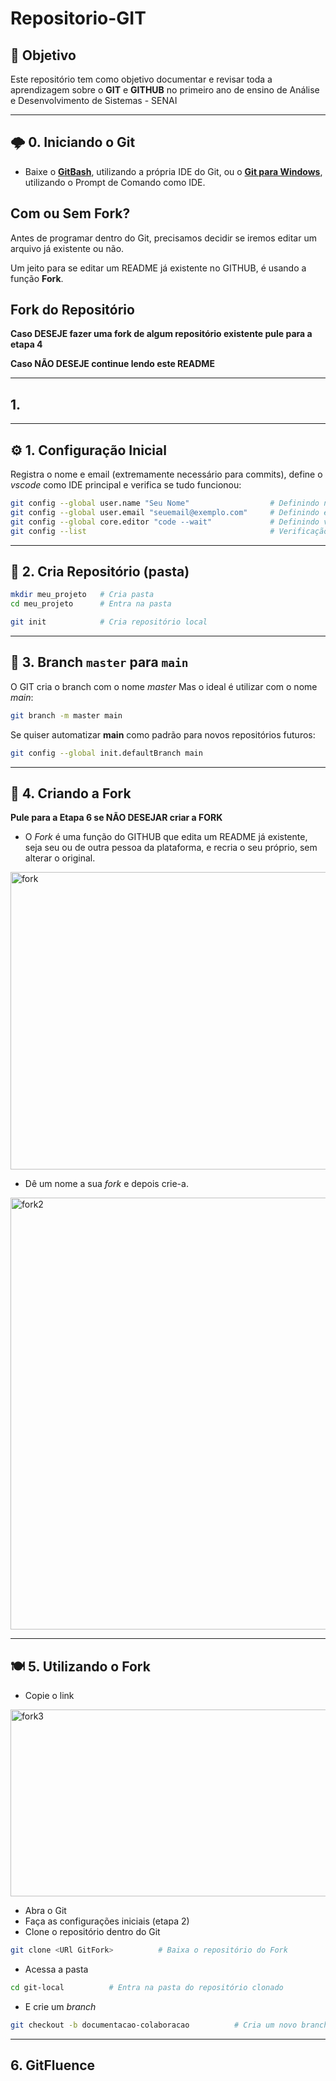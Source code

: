 # Repositorio-GIT

## 🎯 Objetivo

Este repositório tem como objetivo documentar e revisar toda a aprendizagem sobre o **GIT** e **GITHUB** no primeiro ano de ensino de Análise e Desenvolvimento de Sistemas - SENAI

---

## 🌩️ 0. Iniciando o Git

- Baixe o **[GitBash](https://git-scm.com/install/)**, utilizando a própria IDE do Git, ou o **[Git para Windows](https://git-scm.com/install/windows)**, utilizando o Prompt de Comando como IDE.

## Com ou Sem Fork?

Antes de programar dentro do Git, precisamos decidir se iremos editar um arquivo já existente ou não.

Um jeito para se editar um README já existente no GITHUB, é usando a função **Fork**.

## Fork do Repositório

**Caso DESEJE fazer uma fork de algum repositório existente pule para a etapa 4**

**Caso NÃO DESEJE continue lendo este README**

---

## 1. 

---

## ⚙️ 1. Configuração Inicial

Registra o nome e email (extremamente necessário para commits), define o *vscode* como IDE principal e verifica se tudo funcionou:

```bash
git config --global user.name "Seu Nome"                  # Definindo nome
git config --global user.email "seuemail@exemplo.com"     # Definindo email
git config --global core.editor "code --wait"             # Definindo vscode como padrão
git config --list                                         # Verificação
```

---

## 📂 2. Cria Repositório (pasta)

```bash
mkdir meu_projeto   # Cria pasta
cd meu_projeto      # Entra na pasta

git init            # Cria repositório local
```
---

## 🌿 3. Branch `master` para `main`

O GIT cria o branch com o nome _master_
Mas o ideal é utilizar com o nome _main_:

```bash
git branch -m master main
```

Se quiser automatizar **main** como padrão para novos repositórios futuros:

```bash
git config --global init.defaultBranch main
```

--- 

## 🍴 4. Criando a Fork

**Pule para a Etapa 6 se NÃO DESEJAR criar a FORK**

- O _Fork_ é uma função do GITHUB que edita um README já existente, seja seu ou de outra pessoa da plataforma, e recria o seu próprio, sem alterar o original.

<img width="1904" height="476" alt="fork" src="https://github.com/user-attachments/assets/a737e0bf-dc2e-403c-a6c5-89e14b850904" />

- Dê um nome a sua _fork_ e depois crie-a.

<img width="1002" height="691" alt="fork2" src="https://github.com/user-attachments/assets/5d217f27-3115-4737-95de-718fa8d239d3" />

---

## 🍽️ 5. Utilizando o Fork

- Copie o link
<img width="711" height="299" alt="fork3" src="https://github.com/user-attachments/assets/89a28783-6970-4c9b-ad89-0cf75a08d7cf" />

- Abra o Git 
- Faça as configurações iniciais (etapa 2)
- Clone o repositório dentro do Git
```bash
git clone <URl GitFork>          # Baixa o repositório do Fork
```

- Acessa a pasta
```bash
cd git-local          # Entra na pasta do repositório clonado
```

- E crie um _branch_
```bash
git checkout -b documentacao-colaboracao          # Cria um novo branch, mantendo o main limpo
```

---

## 6. GitFluence
